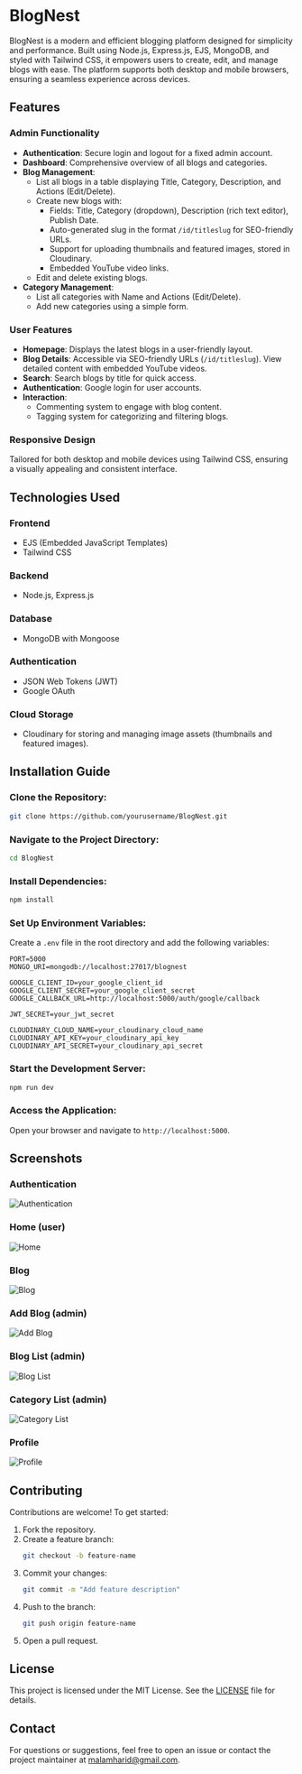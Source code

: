 # BlogNest

BlogNest is a modern and efficient blogging platform designed for simplicity and performance. Built using Node.js, Express.js, EJS, MongoDB, and styled with Tailwind CSS, it empowers users to create, edit, and manage blogs with ease. The platform supports both desktop and mobile browsers, ensuring a seamless experience across devices.

## Features

### Admin Functionality

- **Authentication**: Secure login and logout for a fixed admin account.
- **Dashboard**: Comprehensive overview of all blogs and categories.
- **Blog Management**:
    - List all blogs in a table displaying Title, Category, Description, and Actions (Edit/Delete).
    - Create new blogs with:
        - Fields: Title, Category (dropdown), Description (rich text editor), Publish Date.
        - Auto-generated slug in the format `/id/titleslug` for SEO-friendly URLs.
        - Support for uploading thumbnails and featured images, stored in Cloudinary.
        - Embedded YouTube video links.
    - Edit and delete existing blogs.
- **Category Management**:
    - List all categories with Name and Actions (Edit/Delete).
    - Add new categories using a simple form.

### User Features

- **Homepage**: Displays the latest blogs in a user-friendly layout.
- **Blog Details**: Accessible via SEO-friendly URLs (`/id/titleslug`). View detailed content with embedded YouTube videos.
- **Search**: Search blogs by title for quick access.
- **Authentication**: Google login for user accounts.
- **Interaction**:
    - Commenting system to engage with blog content.
    - Tagging system for categorizing and filtering blogs.

### Responsive Design

Tailored for both desktop and mobile devices using Tailwind CSS, ensuring a visually appealing and consistent interface.

## Technologies Used

### Frontend

- EJS (Embedded JavaScript Templates)
- Tailwind CSS

### Backend

- Node.js, Express.js

### Database

- MongoDB with Mongoose

### Authentication

- JSON Web Tokens (JWT)
- Google OAuth

### Cloud Storage

- Cloudinary for storing and managing image assets (thumbnails and featured images).

## Installation Guide

### Clone the Repository:

```bash
git clone https://github.com/yourusername/BlogNest.git
```

### Navigate to the Project Directory:

```bash
cd BlogNest
```

### Install Dependencies:

```bash
npm install
```

### Set Up Environment Variables:

Create a `.env` file in the root directory and add the following variables:

```env
PORT=5000
MONGO_URI=mongodb://localhost:27017/blognest

GOOGLE_CLIENT_ID=your_google_client_id
GOOGLE_CLIENT_SECRET=your_google_client_secret
GOOGLE_CALLBACK_URL=http://localhost:5000/auth/google/callback

JWT_SECRET=your_jwt_secret

CLOUDINARY_CLOUD_NAME=your_cloudinary_cloud_name
CLOUDINARY_API_KEY=your_cloudinary_api_key
CLOUDINARY_API_SECRET=your_cloudinary_api_secret
```

### Start the Development Server:

```bash
npm run dev
```

### Access the Application:

Open your browser and navigate to `http://localhost:5000`.

## Screenshots

### Authentication
![Authentication](screenshots/auth.png)

### Home (user)
![Home](screenshots/home.png)

### Blog
![Blog](screenshots/blog.png)

### Add Blog (admin)
![Add Blog](screenshots/addBlog.png)

### Blog List (admin)
![Blog List](screenshots/blogList.png)

### Category List (admin)
![Category List](screenshots/categoryList.png)

### Profile
![Profile](screenshots/profile.png)

## Contributing

Contributions are welcome! To get started:

1. Fork the repository.
2. Create a feature branch:
     ```bash
     git checkout -b feature-name
     ```
3. Commit your changes:
     ```bash
     git commit -m "Add feature description"
     ```
4. Push to the branch:
     ```bash
     git push origin feature-name
     ```
5. Open a pull request.

## License

This project is licensed under the MIT License. See the [LICENSE](LICENSE) file for details.

## Contact

For questions or suggestions, feel free to open an issue or contact the project maintainer at malamharid@gmail.com.